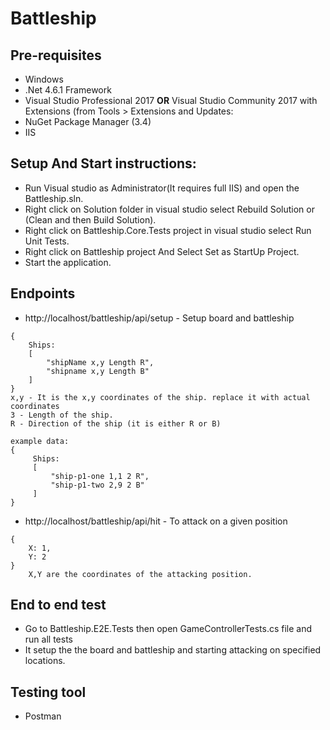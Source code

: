 # Battleship

## Pre-requisites
* Windows
* .Net 4.6.1 Framework
* Visual Studio Professional 2017 **OR** Visual Studio Community 2017 with Extensions (from Tools > Extensions and Updates:
* NuGet Package Manager (3.4)
* IIS

## Setup And Start instructions:
* Run Visual studio as Administrator(It requires full IIS) and open the Battleship.sln.
* Right click on Solution folder in visual studio select Rebuild Solution or (Clean and then Build Solution).
* Right click on Battleship.Core.Tests project in visual studio select Run Unit Tests.
* Right click on Battleship project And Select Set as StartUp Project.
* Start the application.

## Endpoints
* http://localhost/battleship/api/setup - Setup board and battleship
```
{
    Ships:
	[
		"shipName x,y Length R",
		"shipname x,y Length B"
    ]
}
x,y - It is the x,y coordinates of the ship. replace it with actual coordinates
3 - Length of the ship. 
R - Direction of the ship (it is either R or B)

example data:
{
	 Ships:
	 [
		 "ship-p1-one 1,1 2 R",
		 "ship-p1-two 2,9 2 B"
     ]
}
```
	
* http://localhost/battleship/api/hit - To attack on a given position
```
{
	X: 1, 
	Y: 2
}
	X,Y are the coordinates of the attacking position.
```

## End to end test
* Go to Battleship.E2E.Tests then open GameControllerTests.cs file and run all tests
* It setup the the board and battleship and starting attacking on specified locations.

## Testing tool
* Postman
	
